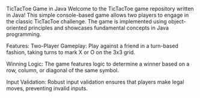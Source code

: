 TicTacToe Game in Java
Welcome to the TicTacToe game repository written in Java! This simple console-based game allows two players to engage in the classic TicTacToe challenge. The game is implemented using object-oriented principles and showcases fundamental concepts in Java programming.

Features:
Two-Player Gameplay: Play against a friend in a turn-based fashion, taking turns to mark X or O on the 3x3 grid.

Winning Logic: The game features logic to determine a winner based on a row, column, or diagonal of the same symbol.

Input Validation: Robust input validation ensures that players make legal moves, preventing invalid inputs.
